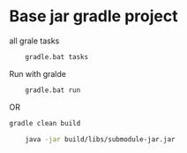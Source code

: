 # Base jar gradle project

all grale tasks 
```bash
	gradle.bat tasks
```

 Run with gralde 
``` bash
	gradle.bat run 
```	

OR 
```bash
gradle clean build
```

```bash
    java -jar build/libs/submodule-jar.jar
```